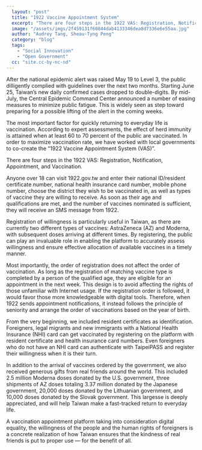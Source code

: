 ```yaml
---
  layout: "post"
  title: "1922 Vaccine Appointment System"
  excerpt: "There are four steps in the 1922 VAS: Registration, Notification, Appointment, and Vaccination."
  image: "/assets/imgs/2f459131f60844dab4133346dea8d7336e6e55aa.jpg"
  author: "Audrey Tang, Sheau-Tyng Peng"
  category: "blog"
  tags: 
    - "Social Innovation"
    - "Open Government"
  cc: "site.cc-by-nc-nd"
---
```


After the national epidemic alert was raised May 19 to Level 3, the public dilligently complied with guidelines over the next two months. Starting June 25, Taiwan’s new daily confirmed cases dropped to double-digits. By mid-July, the Central Epidemic Command Center announced a number of easing measures to minimize public fatigue. This is widely seen as step toward preparing for a possible lifting of the alert in the coming weeks.

The most important factor for quickly returning to everyday life is vaccination. According to expert assessments, the effect of herd immunity is attained when at least 60 to 70 percent of the public are vaccinated. In order to maximize vaccination rate, we have worked with local governments to co-create the “1922 Vaccine Appointment System (VAS)”.

There are four steps in the 1922 VAS: Registration, Notification, Appointment, and Vaccination.

Anyone over 18 can visit 1922.gov.tw and enter their national ID/resident certificate number, national health insurance card number, mobile phone number, choose the district they wish to be vaccinated in, as well as types of vaccine they are willing to receive. As soon as their age and qualifications are met, and the number of vaccines nominated is sufficient, they will receive an SMS message from 1922.

Registration of willingness is particularly useful in Taiwan, as there are currently two different types of vaccines: AstraZeneca (AZ) and Moderna, with subsequent doses arriving at different times. By registering, the public can play an invaluable role in enabling the platform to accurately assess willingness and ensure effective allocation of available vaccines in a timely manner.

Most importantly, the order of registration does not affect the order of vaccination. As long as the registration of matching vaccine type is completed by a person of the qualified age, they are eligible for an appointment in the next week. This design is to avoid affecting the rights of those unfamiliar with Internet usage. If the registration order is followed, it would favor those more knowledgeable with digital tools. Therefore, when 1922 sends appointment notifications, it instead follows the principle of seniority and arrange the order of vaccinations based on the year of birth.

From the very beginning, we included resident certificates as identification. Foreigners, legal migrants and new immigrants with a National Health Insurance (NHI) card can get vaccinated by registering on the platform with resident certificate and health insurance card numbers. Even foreigners who do not have an NHI card can authenticate with TaipeiPASS and register their willingness when it is their turn.

In addition to the arrival of vaccines ordered by the government, we also received generous gifts from real friends around the world. This included 2.5 million Moderna doses donated by the U.S. government, three shipments of AZ doses totaling 3.37 million donated by the Japanese government, 20,000 doses donated by the Lithuanian government, and 10,000 doses donated by the Slovak government. This largesse is deeply appreciated, and will help Taiwan make a fast-tracked return to everyday life.

A vaccination appointment platform taking into consideration digital equality, the willingness of the people and the human rights of foreigners is a concrete realization of how Taiwan ensures that the kindness of real friends is put to proper use — for the benefit of all.
